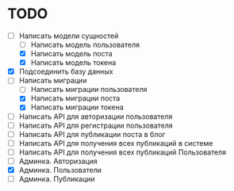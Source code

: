 # TODO

- [ ] Написать модели сущностей
  - [ ] Написать модель пользователя
  - [x] Написать модель поста
  - [x] Написать модель токена
- [x] Подсоединить базу данных
- [ ] Написать миграции
  - [ ] Написать миграции пользователя
  - [x] Написать миграции поста
  - [x] Написать миграции токена
- [ ] Написать API для авторизации пользователя  
- [ ] Написать API для регистрации пользователя
- [ ] Написать API для публикации поста в блог
- [ ] Написать API для получения всех публикаций в системе
- [ ] Написать API для получения всех публикаций Пользователя
- [ ] Админка. Авторизация
- [x] Админка. Пользователи
- [ ] Админка. Публикации